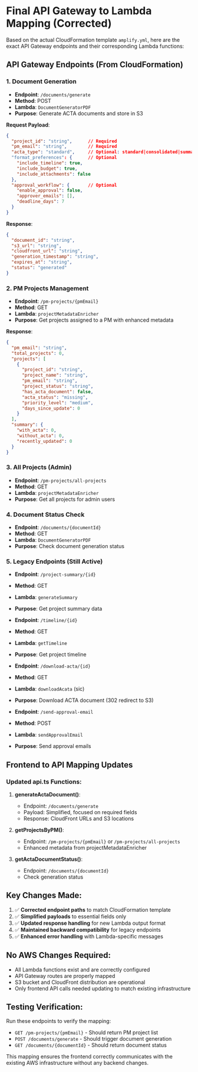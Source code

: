 # Final API Gateway to Lambda Mapping (Corrected)

Based on the actual CloudFormation template `amplify.yml`, here are the exact API Gateway endpoints and their corresponding Lambda functions:

## API Gateway Endpoints (From CloudFormation)

### 1. Document Generation
- **Endpoint**: `/documents/generate`
- **Method**: POST
- **Lambda**: `DocumentGeneratorPDF`
- **Purpose**: Generate ACTA documents and store in S3

**Request Payload**:
```json
{
  "project_id": "string",      // Required
  "pm_email": "string",        // Required
  "acta_type": "standard",     // Optional: standard|consolidated|summary
  "format_preferences": {      // Optional
    "include_timeline": true,
    "include_budget": true,
    "include_attachments": false
  },
  "approval_workflow": {       // Optional
    "enable_approval": false,
    "approver_emails": [],
    "deadline_days": 7
  }
}
```

**Response**:
```json
{
  "document_id": "string",
  "s3_url": "string",
  "cloudfront_url": "string",
  "generation_timestamp": "string",
  "expires_at": "string",
  "status": "generated"
}
```

### 2. PM Projects Management
- **Endpoint**: `/pm-projects/{pmEmail}`
- **Method**: GET
- **Lambda**: `projectMetadataEnricher`
- **Purpose**: Get projects assigned to a PM with enhanced metadata

**Response**:
```json
{
  "pm_email": "string",
  "total_projects": 0,
  "projects": [
    {
      "project_id": "string",
      "project_name": "string", 
      "pm_email": "string",
      "project_status": "string",
      "has_acta_document": false,
      "acta_status": "missing",
      "priority_level": "medium",
      "days_since_update": 0
    }
  ],
  "summary": {
    "with_acta": 0,
    "without_acta": 0, 
    "recently_updated": 0
  }
}
```

### 3. All Projects (Admin)
- **Endpoint**: `/pm-projects/all-projects`
- **Method**: GET
- **Lambda**: `projectMetadataEnricher`
- **Purpose**: Get all projects for admin users

### 4. Document Status Check
- **Endpoint**: `/documents/{documentId}`
- **Method**: GET
- **Lambda**: `DocumentGeneratorPDF`
- **Purpose**: Check document generation status

### 5. Legacy Endpoints (Still Active)
- **Endpoint**: `/project-summary/{id}`
- **Method**: GET
- **Lambda**: `generateSummary`
- **Purpose**: Get project summary data

- **Endpoint**: `/timeline/{id}`
- **Method**: GET
- **Lambda**: `getTimeline`
- **Purpose**: Get project timeline

- **Endpoint**: `/download-acta/{id}`
- **Method**: GET
- **Lambda**: `downloadAcata` (sic)
- **Purpose**: Download ACTA document (302 redirect to S3)

- **Endpoint**: `/send-approval-email`
- **Method**: POST
- **Lambda**: `sendApprovalEmail`
- **Purpose**: Send approval emails

## Frontend to API Mapping Updates

### Updated api.ts Functions:

1. **generateActaDocument()**: 
   - Endpoint: `/documents/generate`
   - Payload: Simplified, focused on required fields
   - Response: CloudFront URLs and S3 locations

2. **getProjectsByPM()**:
   - Endpoint: `/pm-projects/{pmEmail}` or `/pm-projects/all-projects`
   - Enhanced metadata from projectMetadataEnricher

3. **getActaDocumentStatus()**:
   - Endpoint: `/documents/{documentId}`
   - Check generation status

## Key Changes Made:

1. ✅ **Corrected endpoint paths** to match CloudFormation template
2. ✅ **Simplified payloads** to essential fields only
3. ✅ **Updated response handling** for new Lambda output format
4. ✅ **Maintained backward compatibility** for legacy endpoints
5. ✅ **Enhanced error handling** with Lambda-specific messages

## No AWS Changes Required:

- All Lambda functions exist and are correctly configured
- API Gateway routes are properly mapped
- S3 bucket and CloudFront distribution are operational
- Only frontend API calls needed updating to match existing infrastructure

## Testing Verification:

Run these endpoints to verify the mapping:
- `GET /pm-projects/{pmEmail}` - Should return PM project list
- `POST /documents/generate` - Should trigger document generation
- `GET /documents/{documentId}` - Should return document status

This mapping ensures the frontend correctly communicates with the existing AWS infrastructure without any backend changes.
